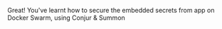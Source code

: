 
Great!   You've learnt how to secure the embedded secrets from app on Docker Swarm, using Conjur & Summon

